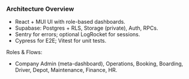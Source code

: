 ### Architecture Overview

- React + MUI UI with role-based dashboards.
- Supabase: Postgres + RLS, Storage (private), Auth, RPCs.
- Sentry for errors; optional LogRocket for sessions.
- Cypress for E2E; Vitest for unit tests.

Roles & Flows:
- Company Admin (meta-dashboard), Operations, Booking, Boarding, Driver, Depot, Maintenance, Finance, HR.


